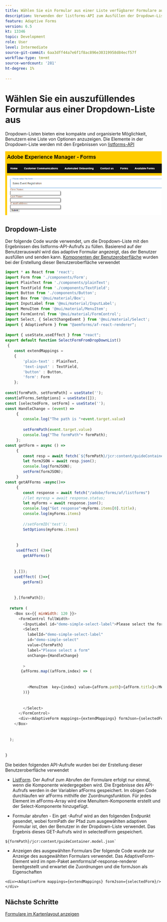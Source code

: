 ```yaml
---
title: Wählen Sie ein Formular aus einer Liste verfügbarer Formulare aus
description: Verwenden der listforms-API zum Ausfüllen der Dropdown-Liste
feature: Adaptive Forms
version: 6.5
kt: 13346
topic: Development
role: User
level: Intermediate
source-git-commit: 6aa3dff44a7e6f1f8ac896e30319958d84ecf57f
workflow-type: tm+mt
source-wordcount: '281'
ht-degree: 1%

---
```



# Wählen Sie ein auszufüllendes Formular aus einer Dropdown-Liste aus

Dropdown-Listen bieten eine kompakte und organisierte Möglichkeit, Benutzern eine Liste von Optionen anzuzeigen. Die Elemente in der Dropdown-Liste werden mit den Ergebnissen von [listforms-API](https://opensource.adobe.com/aem-forms-af-runtime/api/#tag/List-Forms/operation/listForms)

![Kartenansicht](./assets/forms-drop-down.png)

## Dropdown-Liste

Der folgende Code wurde verwendet, um die Dropdown-Liste mit den Ergebnissen des listforms-API-Aufrufs zu füllen. Basierend auf der Benutzerauswahl wird das adaptive Formular angezeigt, das der Benutzer ausfüllen und senden kann. [Komponenten der Benutzeroberfläche](https://mui.com/) wurden bei der Erstellung dieser Benutzeroberfläche verwendet

```javascript
import * as React from 'react';
import Form from './components/Form';
import PlainText from './components/plainText';
import TextField from './components/TextField';
import Button from './components/Button';
import Box from '@mui/material/Box';
import InputLabel from '@mui/material/InputLabel';
import MenuItem from '@mui/material/MenuItem';
import FormControl from '@mui/material/FormControl';
import Select, { SelectChangeEvent } from '@mui/material/Select';
import { AdaptiveForm } from "@aemforms/af-react-renderer";

import { useState,useEffect } from "react";
export default function SelectFormFromDropDownList()
 {
    const extendMappings =
    {
        'plain-text' : PlainText,
        'text-input' : TextField,
        'button' : Button,
        'form': Form
    };

const[formPath, setFormPath] = useState('');
const[afForms,SetOptions] = useState([]);
const [selectedForm, setForm] = useState('');
const HandleChange = (event) =>
     {
        console.log("The path is "+event.target.value) 
    
        setFormPath(event.target.value)
        console.log("The formPath"+ formPath);
     };
const getForm = async () =>
     {
        const resp = await fetch(`${formPath}/jcr:content/guideContainer.model.json`);
        let formJSON = await resp.json();
        console.log(formJSON);
        setForm(formJSON);
     }
const getAFForms =async()=>
     {
        const response = await fetch("/adobe/forms/af/listforms")
        //let myresp = await response.status;
        let myForms = await response.json();
        console.log("Got response"+myForms.items[0].title);
        console.log(myForms.items)
        
        //setFormID('test');
        SetOptions(myForms.items)

        
     }
     useEffect( ()=>{
        getAFForms()
        

    },[]);
    useEffect( ()=>{
        getForm()
        

    },[formPath]);

  return (
    <Box sx={{ minWidth: 120 }}>
      <FormControl fullWidth>
        <InputLabel id="demo-simple-select-label">Please select the form</InputLabel>
        <Select
          labelId="demo-simple-select-label"
          id="demo-simple-select"
          value={formPath}
          label="Please select a form"
          onChange={HandleChange}
          
        >
       {afForms.map((afForm,index) => (
    
        
          <MenuItem  key={index} value={afForm.path}>{afForm.title}</MenuItem>
        ))}
        
       
        </Select>
      </FormControl>
      <div><AdaptiveForm mappings={extendMappings} formJson={selectedForm}/></div>
    </Box>
    

  );
  

}
```

Die beiden folgenden API-Aufrufe wurden bei der Erstellung dieser Benutzeroberfläche verwendet

* [ListForm](https://opensource.adobe.com/aem-forms-af-runtime/api/#tag/List-Forms/operation/listForms). Der Aufruf zum Abrufen der Formulare erfolgt nur einmal, wenn die Komponente wiedergegeben wird. Die Ergebnisse des API-Aufrufs werden in der Variablen afForms gespeichert.
Im obigen Code durchlaufen wir afForms mithilfe der Zuordnungsfunktion. Für jedes Element im afForms-Array wird eine MenuItem-Komponente erstellt und der Select-Komponente hinzugefügt.

* Formular abrufen - Ein get -Aufruf wird an den folgenden Endpunkt gesendet, wobei formPath der Pfad zum ausgewählten adaptiven Formular ist, den der Benutzer in der Dropdown-Liste verwendet. Das Ergebnis dieses GET-Aufrufs wird in selectedForm gespeichert.

```
${formPath}/jcr:content/guideContainer.model.json`
```

* Anzeigen des ausgewählten Formulars Der folgende Code wurde zur Anzeige des ausgewählten Formulars verwendet. Das AdaptiveForm-Element wird im npm-Paket aemforms/af-response-renderer bereitgestellt und erwartet die Zuordnungen und die formJson als Eigenschaften

```
<div><AdaptiveForm mappings={extendMappings} formJson={selectedForm}/></div>
```

## Nächste Schritte

[Formulare im Kartenlayout anzeigen](./display-forms-card-view.md)



